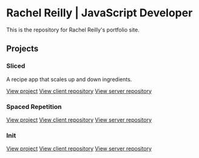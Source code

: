 # Rachel Reilly | JavaScript Developer

This is the repository for Rachel Reilly's portfolio site. 

## Projects

### Sliced
A recipe app that scales up and down ingredients. 

[View project](https://sliced.rachanastasia.vercel.app/)
[View client repository](https://github.com/Rachanastasia/sliced-client)
[View server repository](https://github.com/Rachanastasia/sliced-API)


### Spaced Repetition

[View project](https://spaced-repetition-dun.vercel.app/)
[View client repository](https://github.com/Rachanastasia/spaced-repetition-client)
[View server repository](https://github.com/Rachanastasia/spaced-repetition-server)

### Init

[View project](https://init-rachel.vercel.app/)
[View client repository](https://github.com/Rachanastasia/init)
[View server repository](https://github.com/Rachanastasia/init-api)
